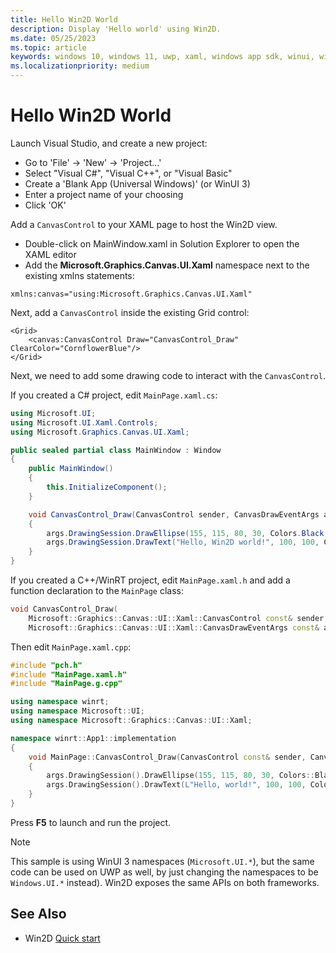```yaml
---
title: Hello Win2D World
description: Display 'Hello world' using Win2D.
ms.date: 05/25/2023
ms.topic: article
keywords: windows 10, windows 11, uwp, xaml, windows app sdk, winui, windows ui, graphics, games
ms.localizationpriority: medium
---
```


# Hello Win2D World

Launch Visual Studio, and create a new project:
- Go to 'File' -> 'New' -> 'Project...'
- Select "Visual C#", "Visual C++", or "Visual Basic"
- Create a 'Blank App (Universal Windows)' (or WinUI 3)
- Enter a project name of your choosing
- Click 'OK'

Add a `CanvasControl` to your XAML page to host the Win2D view.

* Double-click on MainWindow.xaml in Solution Explorer to open the XAML editor
* Add the **Microsoft.Graphics.Canvas.UI.Xaml** namespace next to the existing xmlns statements:

```XAML
xmlns:canvas="using:Microsoft.Graphics.Canvas.UI.Xaml"
```

Next, add a `CanvasControl` inside the existing Grid control:

```XAML
<Grid>
    <canvas:CanvasControl Draw="CanvasControl_Draw" ClearColor="CornflowerBlue"/>
</Grid>
```

Next, we need to add some drawing code to interact with the `CanvasControl`.

If you created a C# project, edit `MainPage.xaml.cs`:

```cs
using Microsoft.UI;
using Microsoft.UI.Xaml.Controls;
using Microsoft.Graphics.Canvas.UI.Xaml;

public sealed partial class MainWindow : Window
{
    public MainWindow()
    {
        this.InitializeComponent();
    }

    void CanvasControl_Draw(CanvasControl sender, CanvasDrawEventArgs args)
    {
        args.DrawingSession.DrawEllipse(155, 115, 80, 30, Colors.Black, 3);
        args.DrawingSession.DrawText("Hello, Win2D world!", 100, 100, Colors.Yellow);
    }
}
```

If you created a C++/WinRT project, edit `MainPage.xaml.h` and add a function declaration to the `MainPage` class:

```cpp
void CanvasControl_Draw(
    Microsoft::Graphics::Canvas::UI::Xaml::CanvasControl const& sender,
    Microsoft::Graphics::Canvas::UI::Xaml::CanvasDrawEventArgs const& args);
```

Then edit `MainPage.xaml.cpp`:

```cpp
#include "pch.h"
#include "MainPage.xaml.h"
#include "MainPage.g.cpp"

using namespace winrt;
using namespace Microsoft::UI;
using namespace Microsoft::Graphics::Canvas::UI::Xaml;

namespace winrt::App1::implementation
{
    void MainPage::CanvasControl_Draw(CanvasControl const& sender, CanvasDrawEventArgs const& args)
    {
        args.DrawingSession().DrawEllipse(155, 115, 80, 30, Colors::Black(), 3);
        args.DrawingSession().DrawText(L"Hello, world!", 100, 100, Colors::Yellow());
    }
}
```

Press **F5** to launch and run the project.

> [!NOTE]
> This sample is using WinUI 3 namespaces (`Microsoft.UI.*`), but the same code can be used on UWP as well, by just changing the namespaces to be `Windows.UI.*` instead). Win2D exposes the same APIs on both frameworks.

## See Also

* Win2D [Quick start](./quick-start.md)
